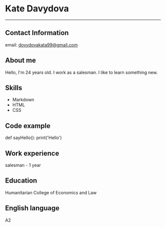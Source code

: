 # Kate Davydova
____________________

## Contact Information
email: dovydovakata99@gmail.com
## About me
Hello, I'm 24 years old. I work as a salesman. I like to learn something new.
## Skills
+ Markdown
+ HTML
+ CSS
## Code example
def sayHello():
  print('Hello')
## Work experience
salesman - 1 year
## Education
Humanitarian College of Economics and Law

## English language
A2


